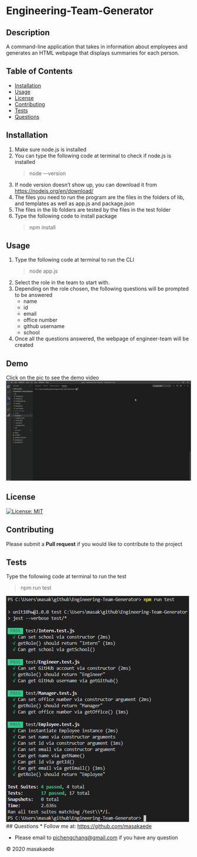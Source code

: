 # Engineering-Team-Generator

## Description
A command-line application that takes in information about employees and generates an HTML webpage that displays summaries for each person.

## Table of Contents
* [Installation](#Installation)
* [Usage](#Usage)
* [License](#License)
* [Contributing](#Contributing)
* [Tests](#Tests)
* [Questions](#Questions)

## Installation
1.	Make sure node.js is installed
2.	You can type the following code at terminal to check if node.js is installed
	>  node –-version
3.	If node version doesn’t show up, you can download it from https://nodejs.org/en/download/
4.	The files you need to run the program are the files in the folders of lib, and templates as well as app.js and package.json
5.	The files in the lib folders are tested by the files in the test folder
6.	Type the following code to install package
	>  npm install


## Usage
1.	Type the following code at terminal to run the CLI
	>  node app.js
2.	Select the role in the team to start with.
3.	Depending on the role chosen, the following questions will be prompted to be answered
	-	name
	-	id
	-	email
	-	office number
	-	github username
	-	school
4.	Once all the questions answered, the webpage of engineer-team will be created

## Demo
Click on the pic to see the demo video
[![SC2 Video](./assets/images/Engineering-Team-Generator-Demo.png)](https://drive.google.com/file/d/184PYrcm45VtAnMVWaSZpiOc3BEa_We_x/view)

## License
[![License: MIT](https://img.shields.io/badge/License-MIT-yellow.svg)](https://opensource.org/licenses/MIT)

## Contributing
Please submit a **Pull request** if you would like to contribute to the project

## Tests
Type the following code at terminal to run the test
>  npm run test
<img src="./assets/images/Engineering-Team-Generator-Test.png" alt="test-image">
## Questions
* Follow me at: <a href="https://github.com/masakaede" target="_blank">https://github.com/masakaede</a>

* Please email to pichengchang@gmail.com if you have any question

© 2020 masakaede